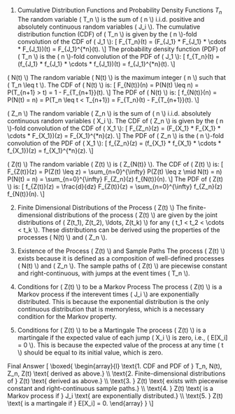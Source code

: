 1. Cumulative Distribution Functions and Probability Density Functions
$T_n$
The random variable \( T_n \\) is the sum of \( n \\) i.i.d. positive and absolutely continuous random variables \( J_i \\). The cumulative distribution function (CDF) of \( T_n \\) is given by the \( n \\)-fold convolution of the CDF of \( J_1 \\): \[ F_{T_n}(t) = (F_{J_1} * F_{J_1} * \\cdots * F_{J_1})(t) = F_{J_1}^{*n}(t). \\] The probability density function (PDF) of \( T_n \\) is the \( n \\)-fold convolution of the PDF of \( J_1 \\): \[ f_{T_n}(t) = (f_{J_1} * f_{J_1} * \\cdots * f_{J_1})(t) = f_{J_1}^{*n}(t). \\]

\( N(t) \\)
The random variable \( N(t) \\) is the maximum integer \( n \\) such that \( T_n \\leq t \\). The CDF of \( N(t) \\) is: \[ F_{N(t)}(n) = P(N(t) \\leq n) = P(T_{n+1} > t) = 1 - F_{T_{n+1}}(t). \\] The PDF of \( N(t) \\) is: \[ f_{N(t)}(n) = P(N(t) = n) = P(T_n \\leq t < T_{n+1}) = F_{T_n}(t) - F_{T_{n+1}}(t). \\]

\( Z_n \\)
The random variable \( Z_n \\) is the sum of \( n \\) i.i.d. absolutely continuous random variables \( X_i \\). The CDF of \( Z_n \\) is given by the \( n \\)-fold convolution of the CDF of \( X_1 \\): \[ F_{Z_n}(z) = (F_{X_1} * F_{X_1} * \\cdots * F_{X_1})(z) = F_{X_1}^{*n}(z). \\] The PDF of \( Z_n \\) is the \( n \\)-fold convolution of the PDF of \( X_1 \\): \[ f_{Z_n}(z) = (f_{X_1} * f_{X_1} * \\cdots * f_{X_1})(z) = f_{X_1}^{*n}(z). \\]

\( Z(t) \\)
The random variable \( Z(t) \\) is \( Z_{N(t)} \\). The CDF of \( Z(t) \\) is: \[ F_{Z(t)}(z) = P(Z(t) \\leq z) = \\sum_{n=0}^{\\infty} P(Z(t) \\leq z \\mid N(t) = n) P(N(t) = n) = \\sum_{n=0}^{\\infty} F_{Z_n}(z) f_{N(t)}(n). \\] The PDF of \( Z(t) \\) is: \[ f_{Z(t)}(z) = \\frac{d}{dz} F_{Z(t)}(z) = \\sum_{n=0}^{\\infty} f_{Z_n}(z) f_{N(t)}(n). \\]

2. Finite Dimensional Distributions of the Process \( Z(t) \\)
The finite-dimensional distributions of the process \( Z(t) \\) are given by the joint distributions of \( Z(t_1), Z(t_2), \\ldots, Z(t_k) \\) for any \( t_1 < t_2 < \\cdots < t_k \\). These distributions can be derived using the properties of the processes \( N(t) \\) and \( Z_n \\).

3. Existence of the Process \( Z(t) \\) and Sample Paths
The process \( Z(t) \\) exists because it is defined as a composition of well-defined processes \( N(t) \\) and \( Z_n \\). The sample paths of \( Z(t) \\) are piecewise constant and right-continuous, with jumps at the event times \( T_n \\).

4. Conditions for \( Z(t) \\) to be a Markov Process
The process \( Z(t) \\) is a Markov process if the interevent times \( J_i \\) are exponentially distributed. This is because the exponential distribution is the only continuous distribution that is memoryless, which is a necessary condition for the Markov property.

5. Conditions for \( Z(t) \\) to be a Martingale
The process \( Z(t) \\) is a martingale if the expected value of each jump \( X_i \\) is zero, i.e., \( E[X_i] = 0 \\). This is because the expected value of the process at any time \( t \\) should be equal to its initial value, which is zero.

Final Answer
\[ \\boxed{ \\begin{array}{l} \\text{1. CDF and PDF of } T_n, N(t), Z_n, Z(t) \\text{ derived as above.} \\\\ \\text{2. Finite-dimensional distributions of } Z(t) \\text{ derived as above.} \\\\ \\text{3. } Z(t) \\text{ exists with piecewise constant and right-continuous sample paths.} \\\\ \\text{4. } Z(t) \\text{ is a Markov process if } J_i \\text{ are exponentially distributed.} \\\\ \\text{5. } Z(t) \\text{ is a martingale if } E[X_i] = 0. \\end{array} } \\]
